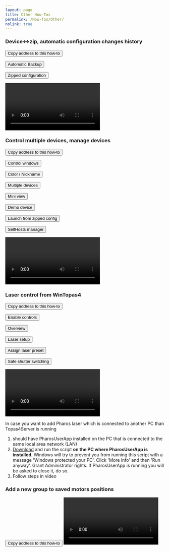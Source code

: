 ```yaml
---
layout: page
title: Other How-Tos
permalink: /How-Tos/Other/
nolink: true
---
```



### <a name="Vid006"></a>Device<->zip, automatic configuration changes history
<button class="btn" data-clipboard-text="{{site.fullUrl}}{{page.url}}#Vid006">
    Copy address to this how-to
</button>

<div class="row">

  <button class="btn" onclick="goToSecond('BackupAndRestore',12)"
  data-clipboard-text="{{site.fullUrl}}{{page.url}}#Vid006?name=BackupAndRestore&time=12">
  Automatic Backup
  </button>

  <button class="btn" onclick="goToSecond('BackupAndRestore',76)"
  data-clipboard-text="{{site.fullUrl}}{{page.url}}#Vid006?name=BackupAndRestore&time=76">
  Zipped configuration
  </button>

</div>

<video controls class="video-js vjs-16-9" id="BackupAndRestore">
</video>


### <a name="Vid002"></a>Control multiple devices, manage devices
<button class="btn" data-clipboard-text="{{site.fullUrl}}{{page.url}}#Vid002">
    Copy address to this how-to
</button>

<div class="row">

  <button class="btn" onclick="goToSecond('DeviceManagement',8)"
  data-clipboard-text="{{site.fullUrl}}{{page.url}}#Vid002?name=DeviceManagement&time=8">
  Control windows
  </button>

  <button class="btn" onclick="goToSecond('DeviceManagement',30)"
  data-clipboard-text="{{site.fullUrl}}{{page.url}}#Vid002?name=DeviceManagement&time=30">
  Color / Nickname
  </button>

  <button class="btn" onclick="goToSecond('DeviceManagement',42)"
  data-clipboard-text="{{site.fullUrl}}{{page.url}}#Vid002?name=DeviceManagement&time=42">
  Multiple devices
  </button>

  <button class="btn" onclick="goToSecond('DeviceManagement',60)"
  data-clipboard-text="{{site.fullUrl}}{{page.url}}#Vid002?name=DeviceManagement&time=60">
  Mini view
  </button>

  <button class="btn" onclick="goToSecond('DeviceManagement',83)"
  data-clipboard-text="{{site.fullUrl}}{{page.url}}#Vid002?name=DeviceManagement&time=83">
  Demo device
  </button>

  <button class="btn" onclick="goToSecond('DeviceManagement',104)"
  data-clipboard-text="{{site.fullUrl}}{{page.url}}#Vid002?name=DeviceManagement&time=104">
  Launch from zipped config
  </button>

  <button class="btn" onclick="goToSecond('DeviceManagement',128)"
  data-clipboard-text="{{site.fullUrl}}{{page.url}}#Vid002?name=DeviceManagement&time=128">
  SelfHosts manager
  </button>
</div>

<video controls class="video-js vjs-16-9" id="DeviceManagement">
</video>



### <a name="Vid004"></a>Laser control from WinTopas4
<button class="btn" data-clipboard-text="{{site.fullUrl}}{{page.url}}#Vid004">
    Copy address to this how-to
</button>

<div class="row">

  <button class="btn" onclick="goToSecond('LaserControl',14)"
  data-clipboard-text="{{site.fullUrl}}{{page.url}}#Vid004?name=LaserControl&time=14">
  Enable controls
  </button>

  <button class="btn" onclick="goToSecond('LaserControl',24)"
  data-clipboard-text="{{site.fullUrl}}{{page.url}}#Vid004?name=LaserControl&time=24">
  Overview
  </button>

  <button class="btn" onclick="goToSecond('LaserControl',75)"
  data-clipboard-text="{{site.fullUrl}}{{page.url}}#Vid004?name=LaserControl&time=75">
  Laser setup
  </button>

  <button class="btn" onclick="goToSecond('LaserControl',97)"
  data-clipboard-text="{{site.fullUrl}}{{page.url}}#Vid004?name=LaserControl&time=97">
  Assign laser preset
  </button>

  <button class="btn" onclick="goToSecond('LaserControl',122)"
  data-clipboard-text="{{site.fullUrl}}{{page.url}}#Vid004?name=LaserControl&time=122">
  Safe shutter switching
  </button>

</div>

<video controls class="video-js vjs-16-9" id="LaserControl">
</video>

 In case you want to add Pharos laser which is connected to another PC than Topas4Server is running
1. should have PharosUserApp installed on the PC that is connected to the same local area network (LAN)
2. [Download](https://lightconupdater.blob.core.windows.net/installers/EnablePharosUserAppRestAPI.bat)  and run the script **on the PC where PharosUserApp is installed**. Windows will try to prevent you from running this script with a message 'Windows protected your PC'. Click 'More info' and then 'Run anyway'. Grant Administrator rights. If PharosUserApp is running you will be asked to close it, do so.
3. Follow steps in video




### <a name="Vid005"></a>Add a new group to saved motors positions
<button class="btn" data-clipboard-text="{{site.fullUrl}}{{page.url}}#Vid005">
    Copy address to this how-to
</button>
<video controls class="video-js vjs-16-9" id="SavedMotorPositions" data-setup="{}">
<source src="https://lightconupdater.blob.core.windows.net/topas4infopage/Videos/HowToAddNewSavedMotorPositonsGroup.mp4?sv=2019-12-12&st=2021-05-25T08%3A06%3A21Z&se=2068-05-10T08%3A06%3A00Z&sr=c&sp=rl&sig=erdeW62Gl3KBJ%2Bn6vCwfcwqJKPo%2BHbA2yNnvlmKKzKY%3D" type="video/mp4" />
</video>



<script>
var params = "?sv=2019-12-12&st=2021-05-25T08%3A06%3A21Z&se=2068-05-10T08%3A06%3A00Z&sr=c&sp=rl&sig=erdeW62Gl3KBJ%2Bn6vCwfcwqJKPo%2BHbA2yNnvlmKKzKY%3D";

var links = [
    { Name: "BackupAndRestore", Link: "https://lightconupdater.blob.core.windows.net/topas4infopage/Videos/BackupAndRestore.mp4"},
    { Name: "DeviceManagement", Link: "https://lightconupdater.blob.core.windows.net/topas4infopage/Videos/DeviceManagement.mp4"},
    { Name: "LaserControl", Link: "https://lightconupdater.blob.core.windows.net/topas4infopage/Videos/LaserControl.mp4"},
    { Name: "SavedMotorPositions", Link: "https://lightconupdater.blob.core.windows.net/topas4infopage/Videos/HowToAddNewSavedMotorPositonsGroup.mp4"}
];


function InitializePlayer(link) {  
  videojs(link.Name).src({
    type: 'video/mp4',
    src: link.Link+params
  });
}

links.forEach(link => InitializePlayer(link));



if (findGetParameter("name") !="" && findGetParameter("time")!=""){
  goToSecond(findGetParameter("name"),findGetParameter("time"));
}

var myHash = window.location.hash.split("?")[0];
if (myHash != ""){
  scrollTo(myHash);
}

function scrollTo(hash) {
    location.hash =hash;
}

function findGetParameter(parameterName) {
    var result = null,
        tmp = [];

    window.location.hash
        .split("?")[1]
        .split("&")
        .forEach(function (item) {
          tmp = item.split("=");          
          if (tmp[0] === parameterName) result = decodeURIComponent(tmp[1]);
        });
    return result;
}

function goToSecond(name,time){
  videojs(name).currentTime(time);
}

</script>
